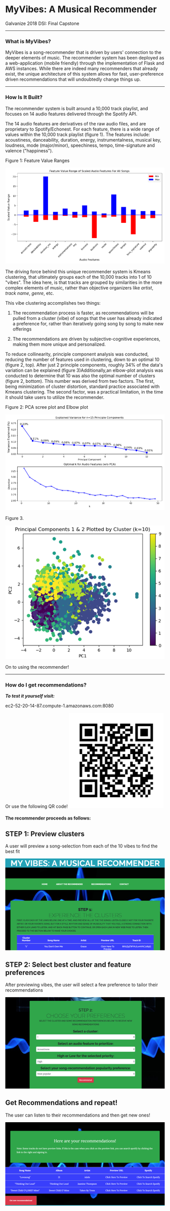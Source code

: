 # MyVibes: A Musical Recommender
Galvanize 2018 DSI: Final Capstone

____
### What is MyVibes?

MyVibes is a song-recommender that is driven by users' connection
to the deeper elements of music. The recommender system has been deployed as a
web-application (mobile friendly) through the implementation of Flask and AWS
instances. While there are indeed many recommenders that already exist, the
unique architecture of this system allows for fast, user-preference driven recommendations
that will undoubtedly change things up.

____
### How Is It Built?

The recommender system is built around a 10,000 track playlist, and focuses on 14 audio
features delivered through the Spotify API.

The 14 audio features are derivatives of the raw audio files, and are proprietary
to Spotify/Echonest. For each feature, there is a wide range of values within
the 10,000 track playlist (figure 1). The features include:
acoustiness, danceability, duration, energy, instrumentalness, musical key,
loudness, mode (major/minor), speechiness, tempo, time-signature and
valence ("happiness").

Figure 1: Feature Value Ranges

![featurerange](https://github.com/rdowd003/Capstone-3/blob/master/images/all_songs_range.png)

The driving force behind this unique recommender system is Kmeans clustering, that
ultimately groups each of the 10,000 tracks into 1 of 10 "vibes". The idea here,
is that tracks are grouped by similarities in the more complex elements of
music, rather than objective organizers like *artist*, *track name*, *genre*, etc.

This vibe clustering accomplishes two things:

1. The recommendation process is faster, as recommendations will be pulled from a
cluster (vibe) of songs that the user has already indicated a preference for,
rather than iteratively going song by song to make new offerings

2. The recommendations are driven by subjective-cognitive experiences, making
them more unique and personalized.


To reduce collinearity, principle component analysis was conducted, reducing the
number of features used in clustering, down to an optimal 10 (figure 2, top).
After just 2 principle components, roughly 34% of the data's variation can be
explained (figure 3)Additionally,an elbow-plot analysis was conducted to determine
that 10 was also the optimal number of clusters (figure 2, bottom). This number
was derived from two factors. The first, being minimization of cluster distortion,
standard practice associated with Kmeans clustering. The second factor, was a
practical limitation, in the time it should take users to utilize the recommender.

Figure 2: PCA scree plot and Elbow plot

![fig2](https://github.com/rdowd003/Capstone-3/blob/master/images/elbow_scree.png)

Figure 3.

![fig3](https://github.com/rdowd003/Capstone-3/blob/master/images/cluster_plot_final.png)

On to using the recommender!
____
### How do I get recommendations?

***To test it yourself visit:***

ec2-52-20-14-87.compute-1.amazonaws.com:8080

Or use the following QR code!
![QRcode](https://github.com/rdowd003/Capstone-3/blob/master/images/frame.png)


#### The recommender proceeds as follows:

<h2> STEP 1: Preview clusters</h2>

A user will preview a song-selection from each of the 10 vibes to find the best fit

![Step1](https://github.com/rdowd003/Capstone-3/blob/master/images/Screen%20Shot%202018-09-06%20at%201.22.13%20PM%20copy.png)

<h2> STEP 2: Select best cluster and feature preferences</h2>

After previewing vibes, the user will select a few preference to tailor their recommendations

![Step2](https://github.com/rdowd003/Capstone-3/blob/master/images/Screen%20Shot%202018-09-06%20at%201.49.37%20PM.png)

<h2> Get Recommendations and repeat! </h2>

The user can listen to their recommendations and then get new ones!

![Recommendations!](https://github.com/rdowd003/Capstone-3/blob/master/images/Screen%20Shot%202018-09-06%20at%201.47.03%20PM.png)
